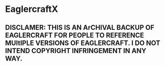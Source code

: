 # EaglercraftX
## **DISCLAMER: THIS IS AN ArCHIVAL BACKUP OF EAGLERCRAFT FOR PEOPLE TO REFERENCE MUltIPLE VERSIONS OF EAGLERCRAFT. I DO NOT INTEND COPYRIGHT INFRINGEMENT IN ANY WAY.**
